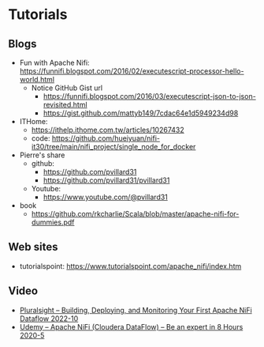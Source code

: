 # Tutorials
## Blogs
* Fun with Apache Nifi: https://funnifi.blogspot.com/2016/02/executescript-processor-hello-world.html
  * Notice GitHub Gist url
    * https://funnifi.blogspot.com/2016/03/executescript-json-to-json-revisited.html
    * https://gist.github.com/mattyb149/7cdac64e1d5949234d98
* ITHome:
  * https://ithelp.ithome.com.tw/articles/10267432
  * code: https://github.com/hueiyuan/nifi-it30/tree/main/nifi_project/single_node_for_docker
* Pierre's share
  * github:  
    * https://github.com/pvillard31
    * https://github.com/pvillard31/pvillard31
  * Youtube:
    * https://www.youtube.com/@pvillard31
* book
  * https://github.com/rkcharlie/Scala/blob/master/apache-nifi-for-dummies.pdf
## Web sites
* tutorialspoint: https://www.tutorialspoint.com/apache_nifi/index.htm

## Video
* [Pluralsight – Building, Deploying, and Monitoring Your First Apache NiFi Dataflow 2022-10](https://downloadly.ir/elearning/video-tutorials/building-deploying-and-monitoring-your-first-apache-nifi-dataflow/)
* [Udemy – Apache NiFi (Cloudera DataFlow) – Be an expert in 8 Hours 2020-5](https://downloadly.ir/elearning/video-tutorials/apache-nifi-cloudera-dataflow-be-an-expert-in-8-hours/)
